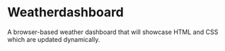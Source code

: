 # Weatherdashboard

A browser-based weather dashboard that will showcase HTML and CSS which are updated dynamically.